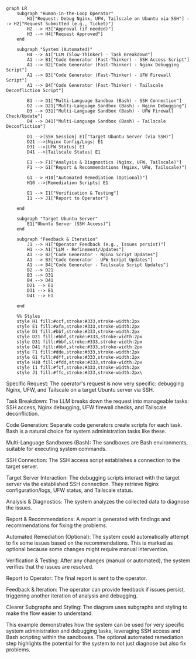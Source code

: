```mermaid
graph LR
    subgraph "Human-in-the-Loop Operator"
        H1["Request: Debug Nginx, UFW, Tailscale on Ubuntu via SSH"] --> H2["Request Submitted (e.g., Ticket)"]
        H2 --> H3["Approval (if needed)"]
        H3 --> H4["Request Approved"]
    end

    subgraph "System (Automated)"
        H4 --> A1["LLM (Slow-Thinker) - Task Breakdown"]
        A1 --> B1["Code Generator (Fast-Thinker) - SSH Access Script"]
        A1 --> B2["Code Generator (Fast-Thinker) - Nginx Debugging Script"]
        A1 --> B3["Code Generator (Fast-Thinker) - UFW Firewall Script"]
        A1 --> B4["Code Generator (Fast-Thinker) - Tailscale Deconfliction Script"]

        B1 --> D1["Multi-Language Sandbox (Bash) - SSH Connection"]
        D2 --> D21["Multi-Language Sandbox (Bash) - Nginx Debugging"]
        D3 --> D31["Multi-Language Sandbox (Bash) - UFW Firewall Check/Update"]
        D4 --> D41["Multi-Language Sandbox (Bash) - Tailscale Deconfliction"]

        D1 -->|SSH Session| E1["Target Ubuntu Server (via SSH)"]
        D21 -->|Nginx Config/Logs| E1
        D31 -->|UFW Status| E1
        D41 -->|Tailscale Status| E1

        E1 --> F1["Analysis & Diagnostics (Nginx, UFW, Tailscale)"]
        F1 --> G1["Report & Recommendations (Nginx, UFW, Tailscale)"]

        G1 --> H10["Automated Remediation (Optional)"]  
        H10 -->|Remediation Scripts| E1

        E1 --> I1["Verification & Testing"]
        I1 --> J1["Report to Operator"]

    end

    subgraph "Target Ubuntu Server"
        E1["Ubuntu Server (SSH Access)"]
    end

    subgraph "Feedback & Iteration"
        J1 --> H1["Operator Feedback (e.g., Issues persist)"]
        H1 --> A1["LLM - Refinement/Updates"]
        A1 --> B2["Code Generator - Nginx Script Updates"]
        A1 --> B3["Code Generator - UFW Script Updates"]
        A1 --> B4["Code Generator - Tailscale Script Updates"]
        B2 --> D21
        B3 --> D31
        B4 --> D41
        D21 --> E1
        D31 --> E1
        D41 --> E1

    end

    %% Styles
    style H1 fill:#ccf,stroke:#333,stroke-width:2px
    style E1 fill:#afa,stroke:#333,stroke-width:2px
    style D1 fill:#bbf,stroke:#333,stroke-width:2px
    style D21 fill:#bbf,stroke:#333,stroke-width:2px
    style D31 fill:#bbf,stroke:#333,stroke-width:2px
    style D41 fill:#bbf,stroke:#333,stroke-width:2px
    style F1 fill:#dde,stroke:#333,stroke-width:2px
    style G1 fill:#dff,stroke:#333,stroke-width:2px
    style H10 fill:#fdd,stroke:#333,stroke-width:2px
    style I1 fill:#fcf,stroke:#333,stroke-width:2px
    style J1 fill:#ffc,stroke:#333,stroke-width:2px\
```
Specific Request: The operator's request is now very specific: debugging Nginx, UFW, and Tailscale on a target Ubuntu server via SSH.

Task Breakdown: The LLM breaks down the request into manageable tasks: SSH access, Nginx debugging, UFW firewall checks, and Tailscale deconfliction.

Code Generation: Separate code generators create scripts for each task.  Bash is a natural choice for system administration tasks like these.

Multi-Language Sandboxes (Bash): The sandboxes are Bash environments, suitable for executing system commands.

SSH Connection: The SSH access script establishes a connection to the target server.

Target Server Interaction: The debugging scripts interact with the target server via the established SSH connection.  They retrieve Nginx configuration/logs, UFW status, and Tailscale status.

Analysis & Diagnostics: The system analyzes the collected data to diagnose the issues.

Report & Recommendations: A report is generated with findings and recommendations for fixing the problems.

Automated Remediation (Optional): The system could automatically attempt to fix some issues based on the recommendations.  This is marked as optional because some changes might require manual intervention.

Verification & Testing: After any changes (manual or automated), the system verifies that the issues are resolved.

Report to Operator: The final report is sent to the operator.

Feedback & Iteration: The operator can provide feedback if issues persist, triggering another iteration of analysis and debugging.

Clearer Subgraphs and Styling: The diagram uses subgraphs and styling to make the flow easier to understand.

This example demonstrates how the system can be used for very specific system administration and debugging tasks, leveraging SSH access and Bash scripting within the sandboxes. The optional automated remediation step highlights the potential for the system to not just diagnose but also fix problems.
